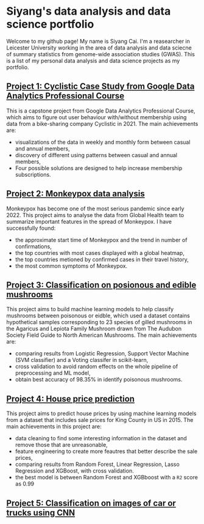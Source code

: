 # Siyang's data analysis and data science portfolio

Welcome to my github page! My name is Siyang Cai. I'm a reasearcher in Leicester University working in the area of data analysis and data sciecne of summary statistics from genome-wide association studies (GWAS). This is a list of my personal data analysis and data science projects as my portfolio.

## [Project 1: Cyclistic Case Study from Google Data Analytics Professional Course](https://siyangcai.github.io/Cyclistic/)
This is a capstone project from Google Data Analytics Professional Course, which aims to figure out user behaviour with/without membership using data from a bike-sharing company Cyclistic in 2021. The main achievements are:
* visualizations of the data in weekly and monthly form between casual and annual members,
* discovery of different using patterns between casual and annual members,
* Four possible solutions are designed to help increase membership subscriptions.

## [Project 2: Monkeypox data analysis](https://siyangcai.github.io/Monkeypox/)
Monkeypox has become one of the most serious pandemic since early 2022. This project aims to analyse the data from Global Health team to summarize important features in the spread of Monkeypox. I have successfully found:
* the approximate start time of Monkeypox and the trend in number of confirmations,
* the top countries with most cases displayed with a global heatmap,
* the top countries metioned by confirmed cases in their travel history,
* the most common symptoms of Monkeypox.

## [Project 3: Classification on posionous and edible mushrooms](https://siyangcai.github.io/ML-mushroom-classification/)
This project aims to build machine learning models to help classify mushrooms between poisonous or eidble, which used a dataset contains hypothetical samples corresponding to 23 species of gilled mushrooms in the Agaricus and Lepiota Family Mushroom drawn from The Audubon Society Field Guide to North American Mushrooms. The main achievements are:
* comparing results from Logistic Regression, Support Vector Machine (SVM classifier) and a Voting classifer in scikit-learn,
* cross validation to avoid random effects on the whole pipeline of preprocessing and ML model,
* obtain best accuracy of 98.35% in identify poisonous mushrooms.

## [Project 4: House price prediction](https://siyangcai.github.io/House_price_prediction/)
This project aims to predict house prices by using machine learning models from a dataset that includes sale prices for King County in US in 2015. The main achievements in this project are:
* data cleaning to find some interesting information in the dataset and remove those that are unreasonable,
* feature engineering to create more feautres that better describe the sale prices,
* comparing results from Random Forest, Linear Regression, Lasso Regression and XGBoost, with cross validation.
* the best model is between Random Forest and XGBboost with a `R2` score as 0.99 

## [Project 5: Classification on images of car or trucks using CNN](https://siyangcai.github.io/car-or-truck/)
